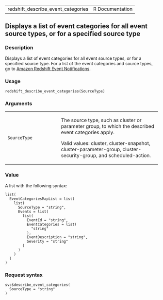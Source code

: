 <table style="width: 100%;">
<tbody>
<tr class="odd">
<td>redshift_describe_event_categories</td>
<td style="text-align: right;">R Documentation</td>
</tr>
</tbody>
</table>

## Displays a list of event categories for all event source types, or for a specified source type

### Description

Displays a list of event categories for all event source types, or for a
specified source type. For a list of the event categories and source
types, go to [Amazon Redshift Event
Notifications](https://docs.aws.amazon.com/redshift/latest/mgmt/working-with-event-notifications.html).

### Usage

    redshift_describe_event_categories(SourceType)

### Arguments

<table>
<colgroup>
<col style="width: 35%" />
<col style="width: 65%" />
</colgroup>
<tbody>
<tr class="odd">
<td><code
id="redshift_describe_event_categories_:_SourceType">SourceType</code></td>
<td><p>The source type, such as cluster or parameter group, to which the
described event categories apply.</p>
<p>Valid values: cluster, cluster-snapshot, cluster-parameter-group,
cluster-security-group, and scheduled-action.</p></td>
</tr>
</tbody>
</table>

### Value

A list with the following syntax:

    list(
      EventCategoriesMapList = list(
        list(
          SourceType = "string",
          Events = list(
            list(
              EventId = "string",
              EventCategories = list(
                "string"
              ),
              EventDescription = "string",
              Severity = "string"
            )
          )
        )
      )
    )

### Request syntax

    svc$describe_event_categories(
      SourceType = "string"
    )
